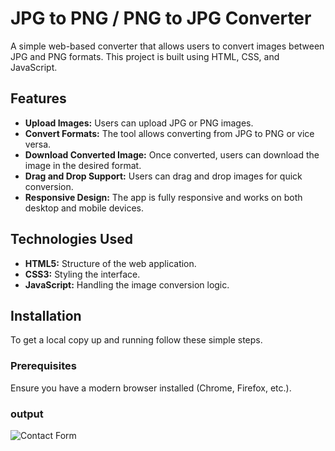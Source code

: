 # JPG to PNG / PNG to JPG Converter

A simple web-based converter that allows users to convert images between JPG and PNG formats. This project is built using HTML, CSS, and JavaScript.

## Features

- **Upload Images:** Users can upload JPG or PNG images.
- **Convert Formats:** The tool allows converting from JPG to PNG or vice versa.
- **Download Converted Image:** Once converted, users can download the image in the desired format.
- **Drag and Drop Support:** Users can drag and drop images for quick conversion.
- **Responsive Design:** The app is fully responsive and works on both desktop and mobile devices.

## Technologies Used

- **HTML5:** Structure of the web application.
- **CSS3:** Styling the interface.
- **JavaScript:** Handling the image conversion logic.

## Installation

To get a local copy up and running follow these simple steps.

### Prerequisites

Ensure you have a modern browser installed (Chrome, Firefox, etc.).

### output 

![Contact Form](./assets/ss/image.png)

